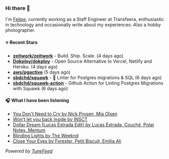 ### Hi there 👋

I'm [Felipe](https://felipevm.com), currently working as a Staff Engineer at Transfeera, enthusiastic in technology and occasionally write about my experiences. Also a hobby photographer.

#### ⭐ Recent Stars
- **[zeitwork/zeitwork](https://github.com/zeitwork/zeitwork)** - Build. Ship. Scale. (4 days ago)
- **[Dokploy/dokploy](https://github.com/Dokploy/dokploy)** - Open Source Alternative to Vercel, Netlify and Heroku. (4 days ago)
- **[aws/pgactive](https://github.com/aws/pgactive)** (5 days ago)
- **[sbdchd/squawk](https://github.com/sbdchd/squawk)** - 🐘 Linter for Postgres migrations &amp; SQL (6 days ago)
- **[sbdchd/squawk-action](https://github.com/sbdchd/squawk-action)** - Github Action for Linting Postgres Migrations with Squawk (6 days ago)

#### 🎧 What I have been listening
- [You Don&#39;t Need to Cry by Nick Prosen, Mia Olsen](https://open.spotify.com/track/3vGlJ7QWwCNV15HTg5LmiL)
- [Won&#39;t let you back inside by INSCT](https://open.spotify.com/track/1DqGyjvxG5KbHKqBgTBvxx)
- [Dollar Dream [Lucas Estrada Edit] by Lucas Estrada, Couché, Polar Notes, Mentum](https://open.spotify.com/track/28ECYkjyVDGCurbUoCctVe)
- [Blinding Lights by The Weeknd](https://open.spotify.com/track/0VjIjW4GlUZAMYd2vXMi3b)
- [Close Your Eyes by Forester, Petit Biscuit, Emilia Ali](https://open.spotify.com/track/4tvbTeU02dazZsXMS81ybB)

_Powered by [TuneFeed](https://tunefeed.app?ref=github.com)_
